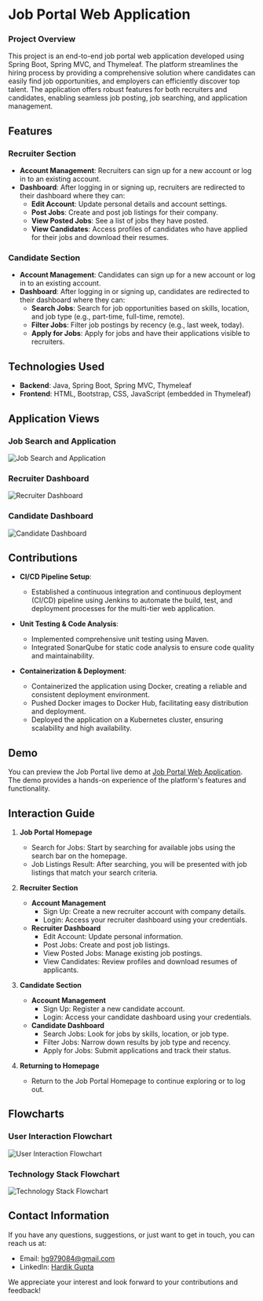 # Job Portal Web Application

### Project Overview

This project is an end-to-end job portal web application developed using Spring Boot, Spring MVC, and Thymeleaf. The platform streamlines the hiring process by providing a comprehensive solution where candidates can easily find job opportunities, and employers can efficiently discover top talent. The application offers robust features for both recruiters and candidates, enabling seamless job posting, job searching, and application management.

## Features

### Recruiter Section

- **Account Management**: Recruiters can sign up for a new account or log in to an existing account.
- **Dashboard**: After logging in or signing up, recruiters are redirected to their dashboard where they can:
  - **Edit Account**: Update personal details and account settings.
  - **Post Jobs**: Create and post job listings for their company.
  - **View Posted Jobs**: See a list of jobs they have posted.
  - **View Candidates**: Access profiles of candidates who have applied for their jobs and download their resumes.

### Candidate Section

- **Account Management**: Candidates can sign up for a new account or log in to an existing account.
- **Dashboard**: After logging in or signing up, candidates are redirected to their dashboard where they can:
  - **Search Jobs**: Search for job opportunities based on skills, location, and job type (e.g., part-time, full-time, remote).
  - **Filter Jobs**: Filter job postings by recency (e.g., last week, today).
  - **Apply for Jobs**: Apply for jobs and have their applications visible to recruiters.

## Technologies Used

- **Backend**: Java, Spring Boot, Spring MVC, Thymeleaf
- **Frontend**: HTML, Bootstrap, CSS, JavaScript (embedded in Thymeleaf)

## Application Views

### Job Search and Application

![Job Search and Application](./job_search_application.png)

### Recruiter Dashboard

![Recruiter Dashboard](./recruiter_dashboard.png)

### Candidate Dashboard

![Candidate Dashboard](./candidate_dashboard.png)

## Contributions

- **CI/CD Pipeline Setup**: 
  - Established a continuous integration and continuous deployment (CI/CD) pipeline using Jenkins to automate the build, test, and deployment processes for the multi-tier web application.
  
- **Unit Testing & Code Analysis**: 
  - Implemented comprehensive unit testing using Maven. 
  - Integrated SonarQube for static code analysis to ensure code quality and maintainability.

- **Containerization & Deployment**: 
  - Containerized the application using Docker, creating a reliable and consistent deployment environment.
  - Pushed Docker images to Docker Hub, facilitating easy distribution and deployment.
  - Deployed the application on a Kubernetes cluster, ensuring scalability and high availability.

## Demo

You can preview the Job Portal live demo at [Job Portal Web Application](http://a762a7deda74e479faa9b92ad654467c-884693861.us-east-2.elb.amazonaws.com/). The demo provides a hands-on experience of the platform's features and functionality.

## Interaction Guide

1. **Job Portal Homepage**
   - Search for Jobs: Start by searching for available jobs using the search bar on the homepage.
   - Job Listings Result: After searching, you will be presented with job listings that match your search criteria.

2. **Recruiter Section**
   - **Account Management**
     - Sign Up: Create a new recruiter account with company details.
     - Login: Access your recruiter dashboard using your credentials.
   - **Recruiter Dashboard**
     - Edit Account: Update personal information.
     - Post Jobs: Create and post job listings.
     - View Posted Jobs: Manage existing job postings.
     - View Candidates: Review profiles and download resumes of applicants.

3. **Candidate Section**
   - **Account Management**
     - Sign Up: Register a new candidate account.
     - Login: Access your candidate dashboard using your credentials.
   - **Candidate Dashboard**
     - Search Jobs: Look for jobs by skills, location, or job type.
     - Filter Jobs: Narrow down results by job type and recency.
     - Apply for Jobs: Submit applications and track their status.

4. **Returning to Homepage**
   - Return to the Job Portal Homepage to continue exploring or to log out.
  
## Flowcharts

### User Interaction Flowchart

![User Interaction Flowchart](./flowchart/user_interaction_flowchart.png.png)

### Technology Stack Flowchart

![Technology Stack Flowchart](./flowchart/technology_stack_flowchart.png.png)

## Contact Information

If you have any questions, suggestions, or just want to get in touch, you can reach us at:

- Email: [hg979084@gmail.com](mailto:hg979084@gmail.com)
- LinkedIn: [Hardik Gupta](https://www.linkedin.com/in/hardik-gupta830)

We appreciate your interest and look forward to your contributions and feedback!
